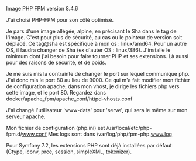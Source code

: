 Image PHP FPM version 8.4.6

J'ai choisi PHP-FPM pour son côté optimisé. 

Je pars d'une image allégée, alpine, en précisant le Sha dans le tag de l'image. C'est pour plus de sécurité, au cas ou le pointeur de version soit déplacé.
Ce tag@sha est spécifique à mon os : linux/amd64. Pour un autre OS, il faudra changer de Sha (ex d'auter OS : linux/386).
J'installe le minimum dont j'ai besoin pour faire tourner PHP et ses extensions. Là aussi pour des raisons de sécurité, et de poids.

Je me suis mis la contrainte de changer le port sur lequel communique php.
J'ai donc mis le port 80 au lieu de 9000.
Ce qui m'a fait modifier mon fichier de configuration apache, dans mon vhost, je dirige les fichiers php vers cette image, et le port 80.
Regardez dans docker/apache_fpm/apache_conf/httpd-vhosts.conf

J'ai changé l'utilisateur 'www-data' pour 'serve', qui sera le même sur mon serveur apache.

Mon fichier de configuration (php.ini) est /usr/local/etc/php-fpm.d/www.conf
Mes logs sont dans /var/log/php/fpm-php.www.log

Pour Symfony 7.2, les extensions PHP sont déjà installées par défaut (Ctype, iconv, prce, session, simpleXML, tokenizer).
